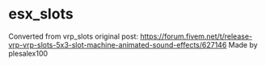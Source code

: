 # esx_slots

Converted from vrp_slots original post: https://forum.fivem.net/t/release-vrp-vrp-slots-5x3-slot-machine-animated-sound-effects/627146
Made by plesalex100
